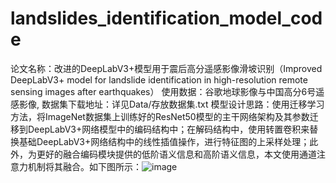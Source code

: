 # landslides_identification_model_code
论文名称：改进的DeepLabV3+模型用于震后高分遥感影像滑坡识别（Improved DeepLabV3+ model for landslide identification in high-resolution remote sensing images after earthquakes）
使用数据：谷歌地球影像与中国高分6号遥感影像, 数据集下载地址：详见Data/存放数据集.txt
模型设计思路：使用迁移学习方法，将ImageNet数据集上训练好的ResNet50模型的主干网络架构及其参数迁移到DeepLabV3+网络模型中的编码结构中；在解码结构中，使用转置卷积来替换基础DeepLabV3+网络结构中的线性插值操作，进行特征图的上采样处理；此外，为更好的融合编码模块提供的低阶语义信息和高阶语义信息，本文使用通道注意力机制将其融合。如下图所示：![image](https://github.com/ZhaoTong0203/landslides_identification_model_code/assets/144538919/eacf1f80-8071-4368-b25a-22d5fc710882)
